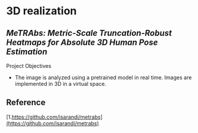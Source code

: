 # 3D realization
## _MeTRAbs: Metric-Scale Truncation-Robust Heatmaps for Absolute 3D Human Pose Estimation_


Project Objectives
* The image is analyzed using a pretrained model in real time. Images are implemented in 3D in a virtual space.


## Reference
[1.https://github.com/isarandi/metrabs](https://github.com/isarandi/metrabs)
